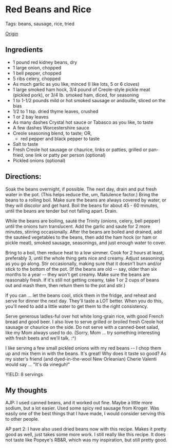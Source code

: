 # Red Beans and Rice

Tags: beans, sausage, rice, tried

[Origin](http://www.gumbopages.com/food/red-beans.html)

## Ingredients
 * 1 pound red kidney beans, dry
 * 1 large onion, chopped
 * 1 bell pepper, chopped
 * 5 ribs celery, chopped
 * As much garlic as you like, minced (I like lots, 5 or 6 cloves)
 * 1 large smoked ham hock, 3/4 pound of Creole-style pickle meat (pickled pork), or 3/4 lb. smoked ham, diced, for seasoning
 * 1 to 1-1/2 pounds mild or hot smoked sausage or andouille, sliced on the bias
 * 1/2 to 1 tsp. dried thyme leaves, crushed
 * 1 or 2 bay leaves
 * As many dashes Crystal hot sauce or Tabasco as you like, to taste
 * A few dashes Worcestershire sauce
 * Creole seasoning blend, to taste; OR,
    * red pepper and black pepper to taste
 * Salt to taste
 * Fresh Creole hot sausage or chaurice, links or patties, grilled or pan-fried, one link or patty per person (optional)
 * Pickled onions (optional)

## Directions:

Soak the beans overnight, if possible. The next day, drain and put fresh water in the pot. (This helps reduce the, um, flatulence factor.) Bring the beans to a rolling boil. Make sure the beans are always covered by water, or they will discolor and get hard. Boil the beans for about 45 - 60 minutes, until the beans are tender but not falling apart. Drain.

While the beans are boiling, sauté the Trinity (onions, celery, bell pepper) until the onions turn translucent. Add the garlic and saute for 2 more minutes, stirring occasionally. After the beans are boiled and drained, add the sautéed vegetables to the beans, then add the ham hock (or ham or pickle meat), smoked sausage, seasonings, and just enough water to cover.

Bring to a boil, then reduce heat to a low simmer. Cook for 2 hours at least, preferably 3, until the whole thing gets nice and creamy. Adjust seasonings as you go along. Stir occasionally, making sure that it doesn't burn and/or stick to the bottom of the pot. (If the beans are old -- say, older than six months to a year -- they won't get creamy. Make sure the beans are reasonably fresh. If it's still not getting creamy, take 1 or 2 cups of beans out and mash them, then return them to the pot and stir.)

If you can ... let the beans cool, stick them in the fridge, and reheat and serve for dinner the next day. They'll taste a LOT better. When you do this, you'll need to add a little water to get them to the right consistency.

Serve generous ladles-ful over hot white long-grain rice, with good French bread and good beer. I also love to serve grilled or broiled fresh Creole hot sausage or chaurice on the side. Do not serve with a canned-beet salad, like my Mom always used to do. (Sorry, Mom ... try something interesting with fresh beets and we'll talk. :^)

I like serving a few small pickled onions with my red beans -- I chop them up and mix them in with the beans. It's great! Why does it taste so good? As my sister's friend (and dyed-in-the-wool New Orleanian) Cherie Valenti would say ... "It's da vineguh!"

YIELD: 8 servings

## My thoughts

AJP: I used canned beans, and it worked out fine.  Maybe a little more sodium, but a lot easier.  Used some spicy red sausage from Kroger.  Was easily one of the best things that I have made, I would consider serving this to other people.

AP part 2: I have also used dried beans now with this recipe. Makes it pretty good as well, just takes some more work. I still really like this recipe. It does not taste like Popeye's RB&R, which was my inspiration, but still pretty good.
